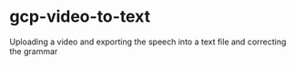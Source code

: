 # gcp-video-to-text
Uploading a video and exporting the speech into a text file and correcting the grammar

